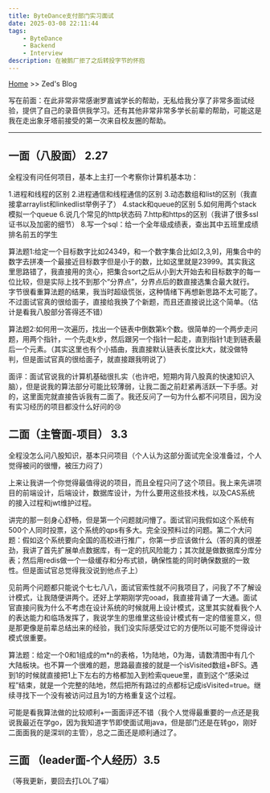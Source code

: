 ```yaml
---
title: ByteDance支付部门实习面试
date: 2025-03-08 22:11:44
tags:
    - ByteDance
    - Backend
    - Interview
description: 在被鹅厂拒了之后转投字节的怀抱
---
```


[Home](https://we-are-zed.github.io) >> Zed's Blog

写在前面：在此非常非常感谢罗嘉诚学长的帮助，无私给我分享了非常多面试经验，提供了自己的录音供我学习。还有其他非常非常多学长前辈的帮助，可能这是我在走出象牙塔前接受的第一次来自校友圈的帮助。

------

## 一面（八股面） 2.27

全程没有问任何项目，基本上主打一个考察你计算机基本功：

1.进程和线程的区别
2.进程通信和线程通信的区别
3.动态数组和list的区别（我直接拿arraylist和linkedlist举例子了）
4.stack和queue的区别
5.如何用两个stack模拟一个queue
6.说几个常见的http状态码
7.http和https的区别（我讲了很多ssl证书以及加密的细节）
8.写一个sql：给一个全年级成绩表，查出其中五班里成绩排名前五的学生

算法题1:给定一个目标数字比如24349，和一个数字集合比如[2,3,9]，用集合中的数字去拼凑一个最接近目标数字但是小于的数，比如这里就是23999。其实我这里思路错了，我直接用的贪心，把集合sort之后从小到大开始去和目标数字的每一位比较，但是实际上找不到那个“分界点”，分界点后的数直接选集合最大就行。
字节很看重算法题的结果，我当时超级慌张，这种情绪下再想新思路不太可能了。不过面试官真的很给面子，直接给我换了个新题，而且还直接说比这个简单。（估计是看我八股部分答得还不错）

算法题2:如何用一次遍历，找出一个链表中倒数第k个数。很简单的一个两步走问题，用两个指针，一个先走k步，然后跟另一个指针一起走，直到指针1走到链表最后一个元素。（其实这里也有个小插曲，我直接默认链表长度比k大，就没做特判，但是面试官真的很给面子，就直接跟我明说了）

面评：面试官说我的计算机基础很扎实（也许吧，短期内背八股真的快速知识入脑），但是说我的算法部分可能比较薄弱，让我二面之前赶紧再活跃一下手感。对的，这里面完就直接告诉我有二面了。我还反问了一句为什么都不问项目，因为没有实习经历的项目都没什么好问的😢

## 二面（主管面-项目） 3.3

全程没怎么问八股知识，基本只问项目（个人认为这部分面试完全没准备过，个人觉得被问的很懵，被压力闷了）

上来让我讲一个你觉得最值得说的项目，而且全程只问了这个项目。我上来先讲项目的前端设计，后端设计，数据库设计，为什么要用这些技术栈，以及CAS系统的接入过程和jwt维护过程。

讲完的那一刻身心舒畅，但是第一个问题就问懵了。面试官问我假如这个系统有500个人同时投票，这个系统的qps有多大。完全没预料过的问题。第二个大问题：假如这个系统要向全国的高校进行推广，你第一步应该做什么（答的真的很差劲，我讲了首先扩展单点数据库，有一定的抗风险能力；其次就是做数据库分库分表；然后用redis做一个一级缓存和分布式锁，确保性能的同时确保数据的一致性。但是面试官总觉得我没说到他点子上）

见前两个问题都只能说个七七八八，面试官索性就不问我项目了，问我了不了解设计模式，让我随便讲两个。还好上学期刚学完ooad，我直接背诵了一大通。面试官直接问我为什么不考虑在设计系统的时候就用上设计模式，这里其实就看我个人的表达能力和临场发挥了，我说学生的思维里这些设计模式有一定的借鉴意义，但是那更像是前辈总结出来的经验，我们没实际感受过它的方便所以可能不觉得设计模式很重要。

算法题：给定一个0和1组成的m*n的表格，1为陆地，0为海，请数清图中有几个大陆板块。也不算一个很难的题，思路最直接的就是一个isVisited数组+BFS。遇到1的时候就直接把1上下左右的方格都加入到检索queue里，直到这个“感染过程”结束，就是一个完整的陆地，然后把所有路过的点都标记成isVisited=true。继续寻找下一个没有被访问过且为1的方格重复这个过程。

可能是看我算法做的比较顺利+一面面评还不错（我个人觉得最重要的一点还是我说我最近在学go，因为我知道字节即使面试用java，但是部门还是在转go，刚好二面面我的是深圳的主管），总之二面还是顺利通过了。

## 三面 （leader面-个人经历）3.5

（等我更新，要回去打LOL了喵）


